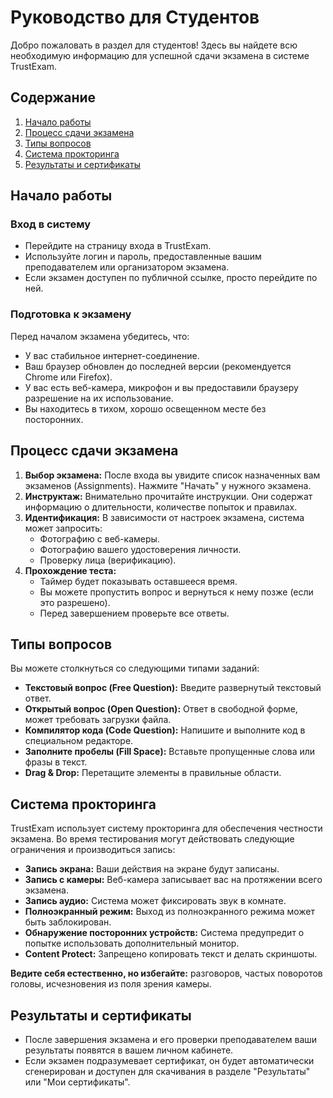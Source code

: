 # Руководство для Студентов

Добро пожаловать в раздел для студентов! Здесь вы найдете всю необходимую информацию для успешной сдачи экзамена в системе TrustExam.

## Содержание

1.  [Начало работы](#начало-работы)
2.  [Процесс сдачи экзамена](#процесс-сдачи-экзамена)
3.  [Типы вопросов](#типы-вопросов)
4.  [Система прокторинга](#система-прокторинга)
5.  [Результаты и сертификаты](#результаты-и-сертификаты)

## Начало работы

### Вход в систему

- Перейдите на страницу входа в TrustExam.
- Используйте логин и пароль, предоставленные вашим преподавателем или организатором экзамена.
- Если экзамен доступен по публичной ссылке, просто перейдите по ней.

### Подготовка к экзамену

Перед началом экзамена убедитесь, что:

- У вас стабильное интернет-соединение.
- Ваш браузер обновлен до последней версии (рекомендуется Chrome или Firefox).
- У вас есть веб-камера, микрофон и вы предоставили браузеру разрешение на их использование.
- Вы находитесь в тихом, хорошо освещенном месте без посторонних.

## Процесс сдачи экзамена

1.  **Выбор экзамена:** После входа вы увидите список назначенных вам экзаменов (Assignments). Нажмите "Начать" у нужного экзамена.
2.  **Инструктаж:** Внимательно прочитайте инструкции. Они содержат информацию о длительности, количестве попыток и правилах.
3.  **Идентификация:** В зависимости от настроек экзамена, система может запросить:
    - Фотографию с веб-камеры.
    - Фотографию вашего удостоверения личности.
    - Проверку лица (верификацию).
4.  **Прохождение теста:**
    - Таймер будет показывать оставшееся время.
    - Вы можете пропустить вопрос и вернуться к нему позже (если это разрешено).
    - Перед завершением проверьте все ответы.

## Типы вопросов

Вы можете столкнуться со следующими типами заданий:

- **Текстовый вопрос (Free Question):** Введите развернутый текстовый ответ.
- **Открытый вопрос (Open Question):** Ответ в свободной форме, может требовать загрузки файла.
- **Компилятор кода (Code Question):** Напишите и выполните код в специальном редакторе.
- **Заполните пробелы (Fill Space):** Вставьте пропущенные слова или фразы в текст.
- **Drag & Drop:** Перетащите элементы в правильные области.

## Система прокторинга

TrustExam использует систему прокторинга для обеспечения честности экзамена. Во время тестирования могут действовать следующие ограничения и производиться запись:

- **Запись экрана:** Ваши действия на экране будут записаны.
- **Запись с камеры:** Веб-камера записывает вас на протяжении всего экзамена.
- **Запись аудио:** Система может фиксировать звук в комнате.
- **Полноэкранный режим:** Выход из полноэкранного режима может быть заблокирован.
- **Обнаружение посторонних устройств:** Система предупредит о попытке использовать дополнительный монитор.
- **Content Protect:** Запрещено копировать текст и делать скриншоты.

**Ведите себя естественно, но избегайте:** разговоров, частых поворотов головы, исчезновения из поля зрения камеры.

## Результаты и сертификаты

- После завершения экзамена и его проверки преподавателем ваши результаты появятся в вашем личном кабинете.
- Если экзамен подразумевает сертификат, он будет автоматически сгенерирован и доступен для скачивания в разделе "Результаты" или "Мои сертификаты".
